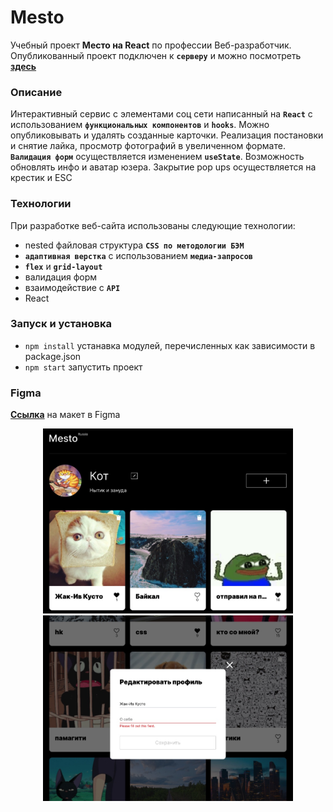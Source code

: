 # Mesto
Учебный проект **Место на React** по профессии Веб-разработчик. Опубликованный проект подключен к **`серверу`** 
и можно посмотреть **[здесь](https://yuliaiv-iv.github.io/mesto-react)**

### Описание

Интерактивный сервис с элементами соц сети написанный на **`React`** с использованием **`функциональных компонентов`** и **`hooks`**. Можно опубликовывать и удалять созданные карточки. Реализация постановки и снятие лайка, просмотр фотографий в увеличенном формате. **`Валидация форм`** осуществляется изменением **`useState`**. Возможность обновлять инфо и аватар юзера. Закрытие pop ups осуществляется на крестик и ESC

### Технологии

При разработке веб-сайта использованы следующие технологии:
* nested файловая структура **`CSS по методологии БЭМ`**
* **`адаптивная верстка`** с использованием **`медиа-запросов`**
* **`flex`** и **`grid-layout`** 
* валидация форм 
* взаимодействие с **`API`**
* React

### Запуск и установка
* `npm install` устанавка модулей, перечисленных как зависимости в package.json
* `npm start` запустить проект

### Figma 
**[Ссылка](https://www.figma.com/file/StZjf8HnoeLdiXS7dYrLAh/JavaScript.-Sprint-4)** на макет в Figma

<div align="center">
    <img src="./src/images/readme_main.jpg" alt="Место" width="400"/>
    <img src="./src/images/readme_form.jpg" alt="Место" width="400"/>
</div>
